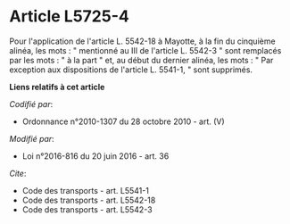 # Article L5725-4

Pour l'application de l'article L. 5542-18 à Mayotte, à la fin du cinquième alinéa, les mots : " mentionné au III de
l'article L. 5542-3 " sont remplacés par les mots : " à la part " et, au début du dernier alinéa, les mots : " Par exception
aux dispositions de l'article L. 5541-1, " sont supprimés.

**Liens relatifs à cet article**

_Codifié par_:

  - Ordonnance n°2010-1307 du 28 octobre 2010 - art. (V)

_Modifié par_:

  - Loi n°2016-816 du 20 juin 2016 - art. 36

_Cite_:

  - Code des transports - art. L5541-1
  - Code des transports - art. L5542-18
  - Code des transports - art. L5542-3
